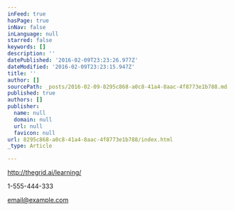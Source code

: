 ```yaml
---
inFeed: true
hasPage: true
inNav: false
inLanguage: null
starred: false
keywords: []
description: ''
datePublished: '2016-02-09T23:23:26.977Z'
dateModified: '2016-02-09T23:23:15.947Z'
title: ''
author: []
sourcePath: _posts/2016-02-09-8295c868-a0c8-41a4-8aac-4f8773e1b788.md
published: true
authors: []
publisher:
  name: null
  domain: null
  url: null
  favicon: null
url: 8295c868-a0c8-41a4-8aac-4f8773e1b788/index.html
_type: Article

---
```

http://thegrid.ai/learning/

1-555-444-333

email@example.com